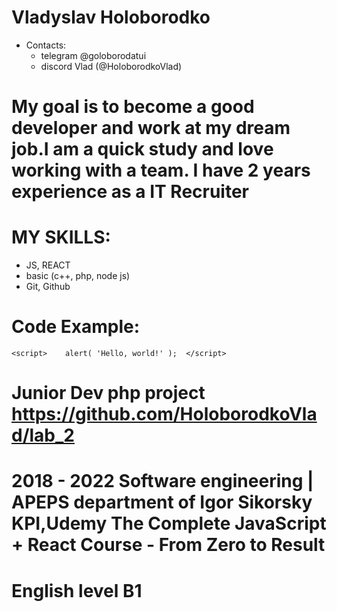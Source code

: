  # Vladyslav Holoborodko
* Contacts: 
    + telegram @goloborodatui 
    + discord Vlad (@HoloborodkoVlad)
#  My goal is to become a good developer and work at my dream job.I am a quick study and love working with a team. I have 2 years experience as a IT Recruiter
#  MY SKILLS: 
+ JS, REACT
+ basic (c++, php, node js)
+ Git, Github  
# Code Example:
``` <script>    alert( 'Hello, world!' );  </script> ```
# Junior Dev php project https://github.com/HoloborodkoVlad/lab_2
# 2018 - 2022 Software engineering | APEPS department of Igor Sikorsky KPI,Udemy The Complete JavaScript + React Course - From Zero to Result
# English level B1 